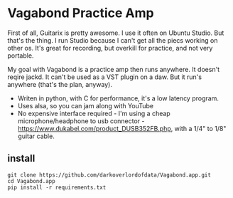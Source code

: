 # Vagabond Practice Amp

First of all, Guitarix is pretty awesome. I use it often on Ubuntu Studio. But that's the thing. I run Studio because I can't get all the piecs working on other os. It's great for recording, but overkill for practice, and not very portable.

My goal with Vagabond is a practice amp then runs anywhere. It doesn't reqire jackd. It can't be used as a VST plugin on a daw. But it run's anywhere (that's the plan, anyway). 

* Writen in python, with C for performance, it's a low latency program.
* Uses alsa, so you can jam along with YouTube
* No expensive interface required - I'm using a cheap microphone/headphone to usb connector - https://www.dukabel.com/product_DUSB352FB.php, with a 1/4" to 1/8" guitar cable.


## install
```
git clone https://github.com/darkoverlordofdata/Vagabond.app.git
cd Vagabond.app
pip install -r requirements.txt
```